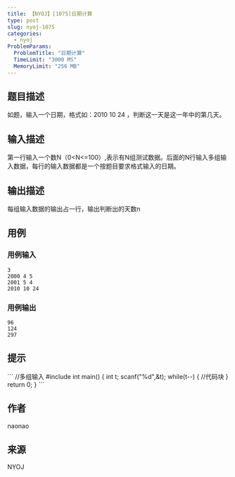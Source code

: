 ```yaml
---
title: 【NYOJ】[1075]日期计算
type: post
slug: nyoj-1075
categories:
  - nyoj
ProblemParams:
  ProblemTitle: "日期计算"
  TimeLimit: "3000 MS"
  MemoryLimit: "256 MB"
---
```


## 题目描述

如题，输入一个日期，格式如：2010 10 24 ，判断这一天是这一年中的第几天。

## 输入描述

第一行输入一个数N（0<N<=100）,表示有N组测试数据。后面的N行输入多组输入数据，每行的输入数据都是一个按题目要求格式输入的日期。

## 输出描述

每组输入数据的输出占一行，输出判断出的天数n

## 用例

### 用例输入

```
3
2000 4 5
2001 5 4
2010 10 24
```  

### 用例输出

```
96
124
297
```

## 提示

\`\`\` //多组输入 #include int main() { int t; scanf("%d",&t); while(t--) { //代码块 } return 0; } \`\`\`

## 作者

naonao

## 来源

NYOJ
